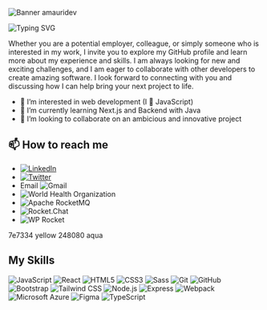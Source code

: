 ![Banner amauridev](https://i.postimg.cc/2j0y3Z7h/Linked-In-Banner-md.png)

![Typing SVG](https://readme-typing-svg.demolab.com?font=Anton&size=30&pause=1000&color=248080&vCenter=true&width=320&lines=%F0%9F%91%8B+Hi%2C+I'm+Amauri+Guill%C3%A9n;I'm+Front-end+Developer)

Whether you are a potential employer, colleague, or simply someone who is interested in my work, I invite you to explore my GitHub profile and learn more about my experience and skills. I am always looking for new and exciting challenges, and I am eager to collaborate with other developers to create amazing software. I look forward to connecting with you and discussing how I can help bring your next project to life.

- 👀 I’m interested in web development (I 💛 JavaScript)
- 🌱 I’m currently learning Next.js and Backend with Java
- 💞️ I’m looking to collaborate on an ambicious and innovative project

## 📫 How to reach me
- [![LinkedIn](https://img.shields.io/static/v1?style=for-the-badge&message=LinkedIn&color=0A66C2&logo=LinkedIn&logoColor=FFFFFF&label=)](https://linkedin.com/in/amauridev)
- [![Twitter](https://img.shields.io/static/v1?style=for-the-badge&message=Twitter&color=1DA1F2&logo=Twitter&logoColor=FFFFFF&label=)](https://twitter.com/amauridev)
- Email ![Gmail](https://img.shields.io/static/v1?style=for-the-badge&message=Gmail&color=EA4335&logo=Gmail&logoColor=FFFFFF&label=)
- ![World Health Organization](https://img.shields.io/static/v1?style=for-the-badge&message=World+Health+Organization&color=0093D5&logo=World+Health+Organization&logoColor=FFFFFF&label=)
- ![Apache RocketMQ](https://img.shields.io/static/v1?style=for-the-badge&message=Apache+RocketMQ&color=D77310&logo=Apache+RocketMQ&logoColor=FFFFFF&label=)
- ![Rocket.Chat](https://img.shields.io/static/v1?style=for-the-badge&message=Rocket.Chat&color=F5455C&logo=Rocket.Chat&logoColor=FFFFFF&label=)
- ![WP Rocket](https://img.shields.io/static/v1?style=for-the-badge&message=WP+Rocket&color=F56640&logo=WP+Rocket&logoColor=FFFFFF&label=)

7e7334 yellow
248080 aqua

## My Skills
![JavaScript](https://img.shields.io/static/v1?style=for-the-badge&message=JavaScript&color=7e7334&logo=JavaScript&logoColor=FFFFFF&label=)
![React](https://img.shields.io/static/v1?style=for-the-badge&message=React&color=7e7334&logo=React&logoColor=FFFFFF&label=)
![HTML5](https://img.shields.io/static/v1?style=for-the-badge&message=HTML5&color=7e7334&logo=HTML5&logoColor=FFFFFF&label=)
![CSS3](https://img.shields.io/static/v1?style=for-the-badge&message=CSS3&color=7e7334&logo=CSS3&logoColor=FFFFFF&label=)
![Sass](https://img.shields.io/static/v1?style=for-the-badge&message=Sass&color=7e7334&logo=Sass&logoColor=FFFFFF&label=)
![Git](https://img.shields.io/static/v1?style=for-the-badge&message=Git&color=7e7334&logo=Git&logoColor=FFFFFF&label=)
![GitHub](https://img.shields.io/static/v1?style=for-the-badge&message=GitHub&color=7e7334&logo=GitHub&logoColor=FFFFFF&label=)
![Bootstrap](https://img.shields.io/static/v1?style=for-the-badge&message=Bootstrap&color=7e7334&logo=Bootstrap&logoColor=FFFFFF&label=)
![Tailwind CSS](https://img.shields.io/static/v1?style=for-the-badge&message=Tailwind+CSS&color=7e7334&logo=Tailwind+CSS&logoColor=FFFFFF&label=)
![Node.js](https://img.shields.io/static/v1?style=for-the-badge&message=Node.js&color=7e7334&logo=Node.js&logoColor=FFFFFF&label=)
![Express](https://img.shields.io/static/v1?style=for-the-badge&message=Express&color=7e7334&logo=Express&logoColor=FFFFFF&label=)
![Webpack](https://img.shields.io/static/v1?style=for-the-badge&message=Webpack&color=7e7334&logo=Webpack&logoColor=FFFFFF&label=)
![Microsoft Azure](https://img.shields.io/static/v1?style=for-the-badge&message=Microsoft+Azure&color=7e7334&logo=Microsoft+Azure&logoColor=FFFFFF&label=)
![Figma](https://img.shields.io/static/v1?style=for-the-badge&message=Figma&color=7e7334&logo=Figma&logoColor=FFFFFF&label=)
![TypeScript](https://img.shields.io/static/v1?style=for-the-badge&message=TypeScript&color=7e7334&logo=TypeScript&logoColor=FFFFFF&label=)
